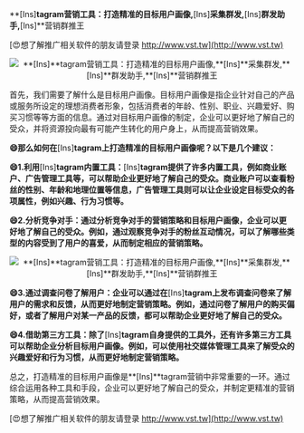**[Ins]**tagram营销工具：打造精准的目标用户画像,**[Ins]**采集群发,**[Ins]**群发助手,**[Ins]**营销群推王

[😍想了解推广相关软件的朋友请登录 http://www.vst.tw](http://www.vst.tw)

 <center><img src="https://vst.tw/MP4/tuiguang/png/0.png" alt="**[Ins]**tagram营销工具：打造精准的目标用户画像,**[Ins]**采集群发,**[Ins]**群发助手,**[Ins]**营销群推王"></center>

首先，我们需要了解什么是目标用户画像。目标用户画像是指企业针对自己的产品或服务所设定的理想消费者形象，包括消费者的年龄、性别、职业、兴趣爱好、购买习惯等等方面的信息。通过对目标用户画像的制定，企业可以更好地了解自己的受众，并将资源投向最有可能产生转化的用户身上，从而提高营销效果。

**😄那么如何在**[Ins]**tagram上打造精准的目标用户画像呢？以下是几个建议：**

**😄1.利用**[Ins]**tagram内置工具：**[Ins]**tagram提供了许多内置工具，例如商业账户、广告管理工具等，可以帮助企业更好地了解自己的受众。商业账户可以查看粉丝的性别、年龄和地理位置等信息，广告管理工具则可以让企业设定目标受众的各项属性，例如兴趣、行为习惯等。**

**😄2.分析竞争对手：通过分析竞争对手的营销策略和目标用户画像，企业可以更好地了解自己的受众。例如，通过观察竞争对手的粉丝互动情况，可以了解哪些类型的内容受到了用户的喜爱，从而制定相应的营销策略。**

 <center><img src="https://vst.tw/MP4/tuiguang/png/2.png" alt="**[Ins]**tagram营销工具：打造精准的目标用户画像,**[Ins]**采集群发,**[Ins]**群发助手,**[Ins]**营销群推王"></center>

**😄3.通过调查问卷了解用户：企业可以通过在**[Ins]**tagram上发布调查问卷来了解用户的需求和反馈，从而更好地制定营销策略。例如，通过问卷了解用户的购买偏好，或者了解用户对某一产品的反馈，都可以帮助企业更好地了解自己的受众。**

**😄4.借助第三方工具：除了**[Ins]**tagram自身提供的工具外，还有许多第三方工具可以帮助企业分析目标用户画像。例如，可以使用社交媒体管理工具来了解受众的兴趣爱好和行为习惯，从而更好地制定营销策略。**

总之，打造精准的目标用户画像是**[Ins]**tagram营销中非常重要的一环。通过综合运用各种工具和手段，企业可以更好地了解自己的受众，并制定更精准的营销策略，从而提高营销效果。

[😍想了解推广相关软件的朋友请登录 http://www.vst.tw](http://www.vst.tw)



